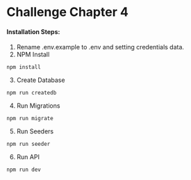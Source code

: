 # Challenge Chapter 4

#### Installation Steps:

1.  Rename .env.example to .env and setting credentials data.
2.  NPM Install

```
npm install
```

3.  Create Database

```
npm run createdb
```

4.  Run Migrations

```
npm run migrate
```

5.  Run Seeders

```
npm run seeder
```

6.  Run API

```
npm run dev
```
